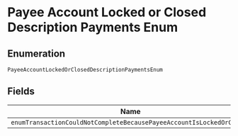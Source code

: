 
# Payee Account Locked or Closed Description Payments Enum

## Enumeration

`PayeeAccountLockedOrClosedDescriptionPaymentsEnum`

## Fields

| Name |
|  --- |
| `enumTransactionCouldNotCompleteBecausePayeeAccountIsLockedOrClosed` |


